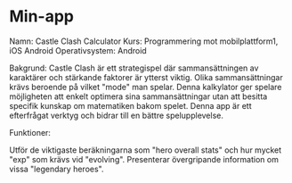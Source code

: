 # Min-app

Namn:           Castle Clash Calculator
Kurs:           Programmering mot mobilplattform1, iOS Android
Operativsystem: Android

Bakgrund:
Castle Clash är ett strategispel där sammansättningen av karaktärer och stärkande faktorer är ytterst viktig. Olika sammansättningar krävs beroende på vilket "mode" man spelar. Denna kalkylator ger spelare möjligheten att enkelt optimera sina sammansättningar utan att besitta specifik kunskap om matematiken bakom spelet. Denna app är ett efterfrågat verktyg och bidrar till en bättre spelupplevelse.

Funktioner:

Utför de viktigaste beräkningarna som "hero overall stats" och hur mycket "exp" som krävs vid "evolving". Presenterar övergripande information om vissa "legendary heroes".
